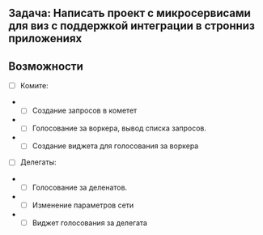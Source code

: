 ## Задача: Написать проект с микросервисами для виз с поддержкой интеграции в стронниз приложениях
## Возможности
- [ ] Комите: 
- - [ ] Создание запросов в кометет
- - [ ] Голосование за воркера, вывод списка запросов. 
- - [ ] Создание виджета для голосования за воркера
- [ ] Делегаты: 
- - [ ] Голосование за деленатов.
- - [ ] Изменение параметров сети
- - [ ] Виджет голосования за делегата